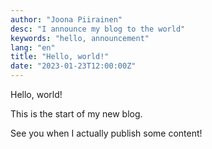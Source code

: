 ```yaml
---
author: "Joona Piirainen"
desc: "I announce my blog to the world"
keywords: "hello, announcement"
lang: "en"
title: "Hello, world!"
date: "2023-01-23T12:00:00Z"
---
```


Hello, world!

This is the start of my new blog.

See you when I actually publish some content!
